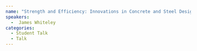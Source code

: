 ```yaml
---
name: "Strength and Efficiency: Innovations in Concrete and Steel Design Methods - James Whiteley"
speakers:
  -  James Whiteley
categories:
  - Student Talk
  - Talk
---
```


